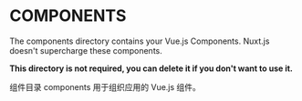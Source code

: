 # COMPONENTS

The components directory contains your Vue.js Components.
Nuxt.js doesn't supercharge these components.

**This directory is not required, you can delete it if you don't want to use it.**

组件目录 components 用于组织应用的 Vue.js 组件。
